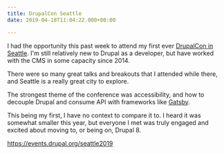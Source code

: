 ```yaml
---
title: DrupalCon Seattle
date: 2019-04-18T11:04:22.000+00:00

---
```

I had the opportunity this past week to attend my first ever [DrupalCon in Seattle](https://events.drupal.org/seattle2019). I'm
still relatively new to Drupal as a developer, but have worked with the CMS in some
capacity since 2014.

There were so many great talks and breakouts that I attended while there, and Seattle is a really great city to explore.

The strongest theme of the conference was accessibility, and how to decouple Drupal and consume API with frameworks like [Gatsby](https://www.gatsbyjs.org/).

This being my first, I have no context to compare it to. I heard it was somewhat smaller this year, but everyone I met was truly engaged and excited about moving to, or being on, Drupal 8.

https://events.drupal.org/seattle2019